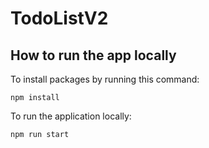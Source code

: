 # TodoListV2

## How to run the app locally

To install packages by running this command:

`npm install`

To run the application locally:

`npm run start`
